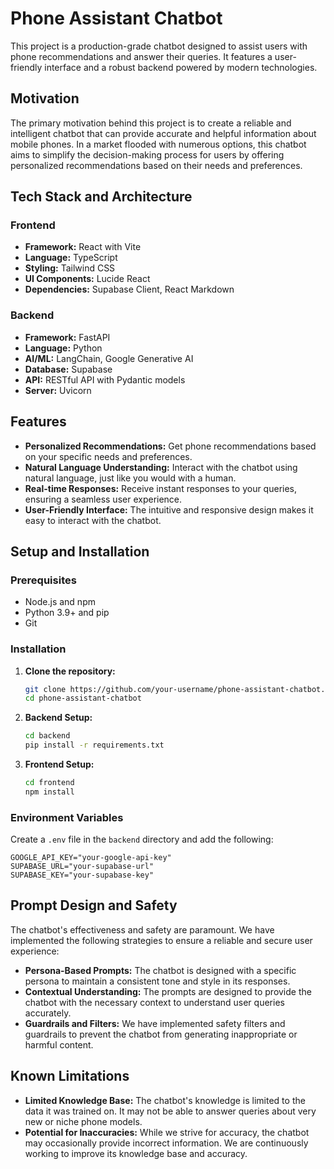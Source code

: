 # Phone Assistant Chatbot

This project is a production-grade chatbot designed to assist users with phone recommendations and answer their queries. It features a user-friendly interface and a robust backend powered by modern technologies.

## Motivation

The primary motivation behind this project is to create a reliable and intelligent chatbot that can provide accurate and helpful information about mobile phones. In a market flooded with numerous options, this chatbot aims to simplify the decision-making process for users by offering personalized recommendations based on their needs and preferences.

## Tech Stack and Architecture

### Frontend

- **Framework:** React with Vite
- **Language:** TypeScript
- **Styling:** Tailwind CSS
- **UI Components:** Lucide React
- **Dependencies:** Supabase Client, React Markdown

### Backend

- **Framework:** FastAPI
- **Language:** Python
- **AI/ML:** LangChain, Google Generative AI
- **Database:** Supabase
- **API:** RESTful API with Pydantic models
- **Server:** Uvicorn

## Features

- **Personalized Recommendations:** Get phone recommendations based on your specific needs and preferences.
- **Natural Language Understanding:** Interact with the chatbot using natural language, just like you would with a human.
- **Real-time Responses:** Receive instant responses to your queries, ensuring a seamless user experience.
- **User-Friendly Interface:** The intuitive and responsive design makes it easy to interact with the chatbot.

## Setup and Installation

### Prerequisites

- Node.js and npm
- Python 3.9+ and pip
- Git

### Installation

1. **Clone the repository:**
   ```bash
   git clone https://github.com/your-username/phone-assistant-chatbot.git
   cd phone-assistant-chatbot
   ```

2. **Backend Setup:**
   ```bash
   cd backend
   pip install -r requirements.txt
   ```

3. **Frontend Setup:**
   ```bash
   cd frontend
   npm install
   ```

### Environment Variables

Create a `.env` file in the `backend` directory and add the following:

```
GOOGLE_API_KEY="your-google-api-key"
SUPABASE_URL="your-supabase-url"
SUPABASE_KEY="your-supabase-key"
```

## Prompt Design and Safety

The chatbot's effectiveness and safety are paramount. We have implemented the following strategies to ensure a reliable and secure user experience:

- **Persona-Based Prompts:** The chatbot is designed with a specific persona to maintain a consistent tone and style in its responses.
- **Contextual Understanding:** The prompts are designed to provide the chatbot with the necessary context to understand user queries accurately.
- **Guardrails and Filters:** We have implemented safety filters and guardrails to prevent the chatbot from generating inappropriate or harmful content.

## Known Limitations

- **Limited Knowledge Base:** The chatbot's knowledge is limited to the data it was trained on. It may not be able to answer queries about very new or niche phone models.
- **Potential for Inaccuracies:** While we strive for accuracy, the chatbot may occasionally provide incorrect information. We are continuously working to improve its knowledge base and accuracy.
